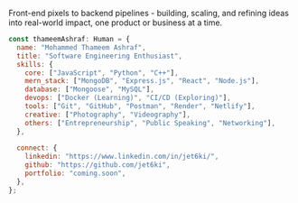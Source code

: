 Front-end pixels to backend pipelines - building, scaling, and refining ideas into real-world impact, one product or business at a time.

```js
const thameemAshraf: Human = {
  name: "Mohammed Thameem Ashraf",
  title: "Software Engineering Enthusiast",
  skills: {
    core: ["JavaScript", "Python", "C++"],
    mern_stack: ["MongoDB", "Express.js", "React", "Node.js"],
    database: ["Mongoose", "MySQL"],
    devops: ["Docker (Learning)", "CI/CD (Exploring)"],
    tools: ["Git", "GitHub", "Postman", "Render", "Netlify"],
    creative: ["Photography", "Videography"],
    others: ["Entrepreneurship", "Public Speaking", "Networking"],
  },
  
  connect: {
    linkedin: "https://www.linkedin.com/in/jet6ki/",
    github: "https://github.com/jet6ki",
    portfolio: "coming.soon",
  },
};
```

